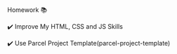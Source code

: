 Homework 📚

✔️ Improve My HTML, CSS and JS Skills

✔️ Use Parcel Project Template(parcel-project-template)

